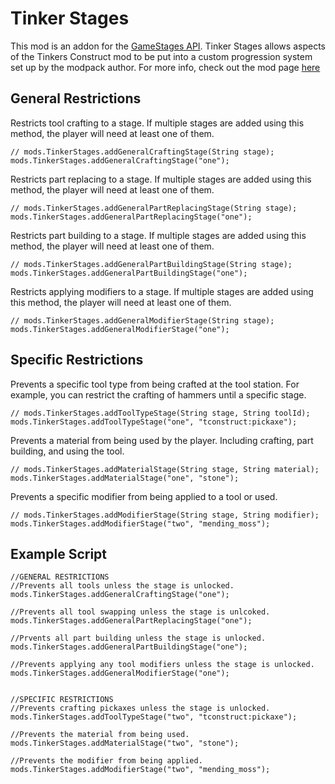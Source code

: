 # Tinker Stages
This mod is an addon for the [GameStages API](https://minecraft.curseforge.com/projects/game-stages). Tinker Stages allows aspects of the Tinkers Construct mod to be put into a custom progression system set up by the modpack author. For more info, check out the mod page [here](https://minecraft.curseforge.com/projects/tinkerstages)

## General Restrictions

Restricts tool crafting to a stage. If multiple stages are added using this method, the player will need at least one of them. 
```zenscript
// mods.TinkerStages.addGeneralCraftingStage(String stage);
mods.TinkerStages.addGeneralCraftingStage("one");
```

Restricts part replacing to a stage. If multiple stages are added using this method, the player will need at least one of them.
```zenscript
// mods.TinkerStages.addGeneralPartReplacingStage(String stage);
mods.TinkerStages.addGeneralPartReplacingStage("one");
```

Restricts part building to a stage. If multiple stages are added using this method, the player will need at least one of them.
```zenscript
// mods.TinkerStages.addGeneralPartBuildingStage(String stage);
mods.TinkerStages.addGeneralPartBuildingStage("one");
```

Restricts applying modifiers to a stage. If multiple stages are added using this method, the player will need at least one of them.
```zenscript
// mods.TinkerStages.addGeneralModifierStage(String stage);
mods.TinkerStages.addGeneralModifierStage("one");
```

## Specific Restrictions

Prevents a specific tool type from being crafted at the tool station. For example, you can restrict the crafting of hammers until a specific stage.
```zenscript
// mods.TinkerStages.addToolTypeStage(String stage, String toolId);
mods.TinkerStages.addToolTypeStage("one", "tconstruct:pickaxe");
```

Prevents a material from being used by the player. Including crafting, part building, and using the tool.
```zenscript
// mods.TinkerStages.addMaterialStage(String stage, String material);
mods.TinkerStages.addMaterialStage("one", "stone");
```

Prevents a specific modifier from being applied to a tool or used.
```zenscript
// mods.TinkerStages.addModifierStage(String stage, String modifier);
mods.TinkerStages.addModifierStage("two", "mending_moss");
```

## Example Script
```zenscript
//GENERAL RESTRICTIONS
//Prevents all tools unless the stage is unlocked.
mods.TinkerStages.addGeneralCraftingStage("one");

//Prevents all tool swapping unless the stage is unlcoked.
mods.TinkerStages.addGeneralPartReplacingStage("one");

//Prvents all part building unless the stage is unlocked.
mods.TinkerStages.addGeneralPartBuildingStage("one");

//Prevents applying any tool modifiers unless the stage is unlocked.
mods.TinkerStages.addGeneralModifierStage("one");


//SPECIFIC RESTRICTIONS
//Prevents crafting pickaxes unless the stage is unlocked.
mods.TinkerStages.addToolTypeStage("two", "tconstruct:pickaxe");

//Prevents the material from being used. 
mods.TinkerStages.addMaterialStage("two", "stone");

//Prevents the modifier from being applied.
mods.TinkerStages.addModifierStage("two", "mending_moss");
```

